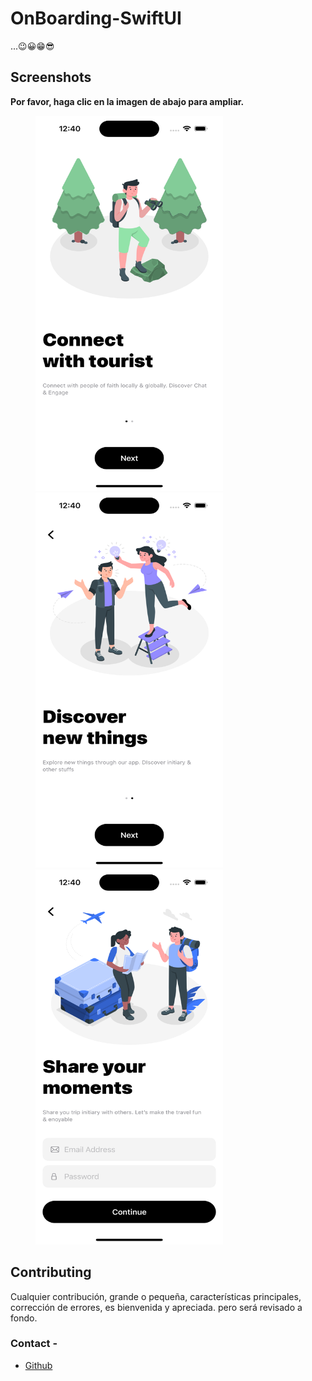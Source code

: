 # OnBoarding-SwiftUI
...😉😀😁😎

## Screenshots

**Por favor, haga clic en la imagen de abajo para ampliar.**

<img src="https://github.com/antonyochavez/OnBoarding-SwiftUI/blob/main/Screenshots/Screenshot_1.png" height="600" width="300" hspace="40">
<img src="https://github.com/antonyochavez/OnBoarding-SwiftUI/blob/main/Screenshots/Screenshot_2.png" height="600" width="300" hspace="40">
<img src="https://github.com/antonyochavez/OnBoarding-SwiftUI/blob/main/Screenshots/Screenshot_3.png" height="600" width="300" hspace="40">

## Contributing

Cualquier contribución, grande o pequeña, características principales, corrección de errores, es bienvenida y apreciada.
pero será revisado a fondo.

### Contact -
- [Github](https://github.com/antonyochavez)


